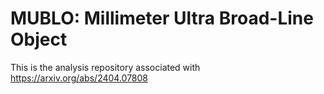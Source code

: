MUBLO: Millimeter Ultra Broad-Line Object
=========================================

This is the analysis repository associated with https://arxiv.org/abs/2404.07808
